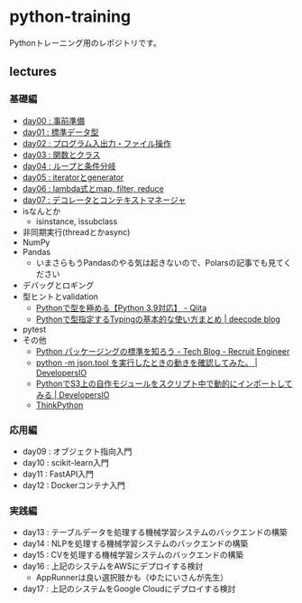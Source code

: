 # python-training

Pythonトレーニング用のレポジトリです。

## lectures

### 基礎編

- [day00 : 事前準備                          ](./doc/lecture/prepare/README.md)
- [day01 : 標準データ型                      ](./doc/lecture/std-data-type/README.md)
- [day02 : プログラム入出力・ファイル操作    ](./doc/lecture/input-output/README.md)
- [day03 : 関数とクラス                      ](./doc/lecture/function-class/README.md)
- [day04 : ループと条件分岐                  ](./doc/lecture/for-if-else/README.md)
- [day05 : iteratorとgenerator               ](./doc/lecture/iterator-generator/README.md)
- [day06 : lambda式とmap, filter, reduce     ](./doc/lecture/lambda/README.md)
- [day07 : デコレータとコンテキストマネージャ](./doc/lecture/decolator-and-context-manager/README.md)
- isなんとか
  - isinstance, issubclass
- 非同期実行(threadとかasync)
- NumPy
- Pandas
  - いまさらもうPandasのやる気は起きないので、Polarsの記事でも見てください
- デバッグとロギング
- 型ヒントとvalidation
  - [Pythonで型を極める【Python 3.9対応】 - Qiita](https://qiita.com/papi_tokei/items/bf652696d6b98f23565a)
  - [Pythonで型指定するTypingの基本的な使い方まとめ | deecode blog](https://deecode.net/?p=530#%E9%96%A2%E6%95%B0%E3%82%AA%E3%83%96%E3%82%B8%E3%82%A7%E3%82%AF%E3%83%88%E3%83%BB%E3%82%B3%E3%83%BC%E3%83%AB%E3%83%90%E3%83%83%E3%82%AF_-_Callable%E5%9E%8B)
- pytest
- その他
  - [Python パッケージングの標準を知ろう - Tech Blog - Recruit Engineer](https://engineer.recruit-lifestyle.co.jp/techblog/2019-12-25-python-packaging-specs/)
  - [python -m json.tool を実行したときの動きを確認してみた。 | DevelopersIO](https://dev.classmethod.jp/articles/python-m-json-tool-study/)
  - [PythonでS3上の自作モジュールをスクリプト中で動的にインポートしてみる | DevelopersIO](https://dev.classmethod.jp/articles/s3_python_module/)
  - [ThinkPython](https://cauldron.sakura.ne.jp/thinkpython/)

### 応用編

- day09 : オブジェクト指向入門
- day10 : scikit-learn入門
- day11 : FastAPI入門
- day12 : Dockerコンテナ入門

### 実践編

- day13 : テーブルデータを処理する機械学習システムのバックエンドの構築
- day14 : NLPを処理する機械学習システムのバックエンドの構築
- day15 : CVを処理する機械学習システムのバックエンドの構築
- day16 : 上記のシステムをAWSにデプロイする検討
  - AppRunnerは良い選択肢かも（ゆたにいさんが先生）
- day17 : 上記のシステムをGoogle Cloudにデプロイする検討
